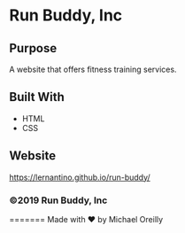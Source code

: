 # Run Buddy, Inc

## Purpose
A website that offers fitness training services. 

## Built With
* HTML
* CSS

## Website
https://lernantino.github.io/run-buddy/

### ©️2019 Run Buddy, Inc 
=======
Made with ❤️ by Michael Oreilly
